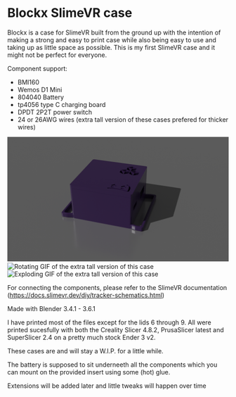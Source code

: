 # Blockx SlimeVR case
Blockx is a case for SlimeVR built from the ground up with the intention of making a strong and easy to print case while also being easy to use and taking up as little space as possible. This is my first SlimeVR case and it might not be perfect for everyone.

Component support:
* BMI160
* Wemos D1 Mini
* 804040 Battery
* tp4056 type C charging board
* DPDT 2P2T power switch
* 24 or 26AWG wires (extra tall version of these cases prefered for thicker wires)

![Image of the extra tall version of this case](https://github.com/SubzeV/Blockx-SlimeVR/blob/main/Renders/RenderXT.png)
![Rotating GIF of the extra tall version of this case](https://github.com/SubzeV/Blockx-SlimeVR/blob/main/Renders/CasesXTRotate.gif)
![Exploding GIF of the extra tall version of this case](https://github.com/SubzeV/Blockx-SlimeVR/blob/main/Renders/CasesXTExplode.gif)

For connecting the components, please refer to the SlimeVR documentation (https://docs.slimevr.dev/diy/tracker-schematics.html)

Made with Blender 3.4.1 - 3.6.1

I have printed most of the files except for the lids 6 through 9.
All were printed sucesfully with both the Creality Slicer 4.8.2, PrusaSlicer latest and SuperSlicer 2.4 on a pretty much stock Ender 3 v2.

These cases are and will stay a W.I.P. for a little while.

The battery is supposed to sit underneeth all the components which you can mount on the provided insert using some (hot) glue.

Extensions will be added later and little tweaks will happen over time
